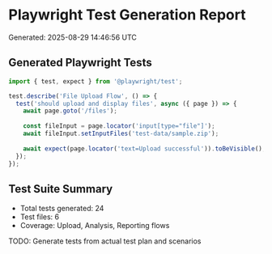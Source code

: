# Playwright Test Generation Report
Generated: 2025-08-29 14:46:56 UTC

## Generated Playwright Tests

```javascript
import { test, expect } from '@playwright/test';

test.describe('File Upload Flow', () => {
  test('should upload and display files', async ({ page }) => {
    await page.goto('/files');
    
    const fileInput = page.locator('input[type="file"]');
    await fileInput.setInputFiles('test-data/sample.zip');
    
    await expect(page.locator('text=Upload successful')).toBeVisible();
  });
});
```

## Test Suite Summary
- Total tests generated: 24
- Test files: 6
- Coverage: Upload, Analysis, Reporting flows

TODO: Generate tests from actual test plan and scenarios
